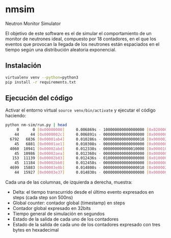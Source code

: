 # nmsim
Neutron Monitor Simulator

El objetivo de este software es el de simular el comportamiento de un monitor de neutrones ideal, compuesto por 18 contadores, en el que los eventos que provocan la llegada de los neutrones están espaciados en el tiempo según una distribución aleatoria exponencial.

## Instalación

```bash
virtualenv venv --python=python3
pip install -r requirements.txt
```

## Ejecución del código

Activar el entorno virtual `source venv/bin/activate` y ejecutar el código haciendo:

```bash
python nm-sim/run.py | head
     0      0 [0x00000000]     0.006869s - 100000000000000000 [0x020000]
    44     44 [0x0000002c]     0.006891s - 000000000000000000 [0x000000]
  6792   6836 [0x00001ab4]     0.010286s - 000000000000000010 [0x000002]
    45   6881 [0x00001ae1]     0.010308s - 000000000000000000 [0x000000]
  4060  10941 [0x00002abd]     0.012338s - 000000000000010000 [0x000010]
    45  10986 [0x00002aea]     0.012360s - 000000000000000000 [0x000000]
   153  11139 [0x00002b83]     0.012436s - 010000000000000000 [0x010000]
    45  11184 [0x00002bb0]     0.012458s - 000000000000000000 [0x000000]
  4699  15883 [0x00003e0b]     0.014808s - 000000000000000010 [0x000002]
    44  15927 [0x00003e37]     0.014830s - 000000000000000000 [0x000000]
```

Cada una de las columnas, de izquierda a derecha, muestra:
* Delta: el tiempo transcurrido desde el último evento expresados en steps (cada step son 500ns)
* Global counter: contador global (timestamp) en steps
* Contador global expresado en 32bits
* Tiempo general de simulación en segundos
* Estado de la salida de cada uno de los contadores
* Estado de la salida de cada uno de los contadores expresado con tres bytes en hexadecimal
